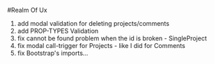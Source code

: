 #Realm Of Ux

1. add modal validation for deleting projects/comments
2. add PROP-TYPES Validation
3. fix cannot be found problem when the id is broken - SingleProject
4. fix modal call-trigger for Projects - like I did for Comments
5. fix Bootstrap's imports...
